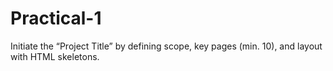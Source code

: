 # Practical-1
Initiate the “Project Title” by defining scope, key pages (min. 10), and layout  with HTML skeletons. 
